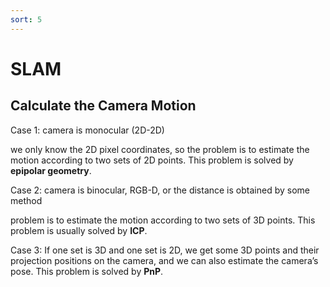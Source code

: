 ```yaml
---
sort: 5
---
```


# SLAM

## Calculate the Camera Motion

Case 1: camera is monocular (2D-2D)

we only know the 2D pixel coordinates, so the problem is to estimate the motion according to two sets of 2D points. This
problem is solved by **epipolar geometry**.

Case 2: camera is binocular, RGB-D, or the distance is obtained by some method

problem is to estimate the motion according to two sets of 3D points. This problem is usually solved by **ICP**.


Case 3: If one set is 3D and one set is 2D, we get some 3D points and their projection positions on the camera, and we can also estimate the camera’s pose. This problem is solved by **PnP**.


